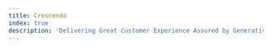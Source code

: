 ```yaml
---
title: Crescendo
index: true
description: 'Delivering Great Customer Experience Assured by Generative AI'
---
```

